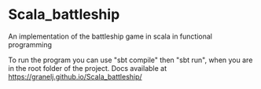 # Scala_battleship
An implementation of the battleship game in scala in functional programming

To run the program you can use "sbt compile" then "sbt run", when you are in the root folder of the project.
Docs available at https://granelj.github.io/Scala_battleship/
